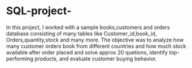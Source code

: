 # SQL-project-
In this project, I worked with a sample books,customers and orders database consisting of many tables like Customer_id,book_id, Orders,quantity,stock and many more. The objective was to analyze how many customer orders book from different countries and how much stock available after order placed and solve approx 20 quetions, identify top-performing products, and evaluate customer buying behavior.
